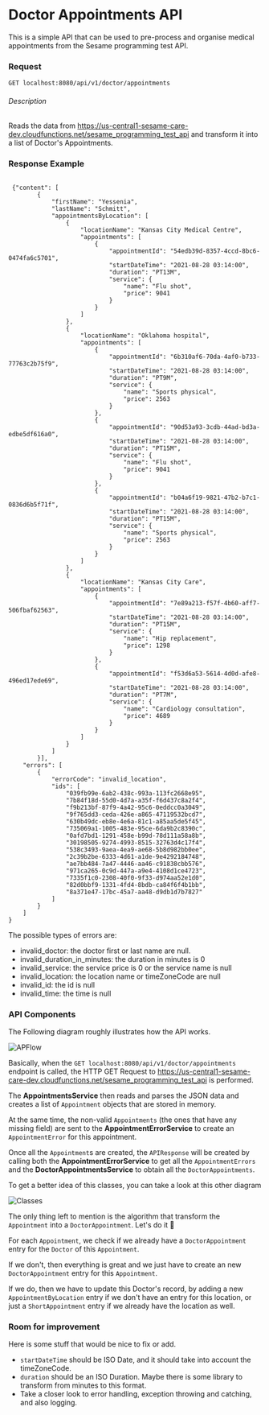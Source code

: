 # Doctor Appointments API
This is a simple API that can be used to pre-process and organise medical appointments from the Sesame programming test API.


### Request
`GET localhost:8080/api/v1/doctor/appointments`


###### Description
Reads the data from https://us-central1-sesame-care-dev.cloudfunctions.net/sesame_programming_test_api and transform it into a list of Doctor's Appointments.



### Response Example
```

 {"content": [
        {
            "firstName": "Yessenia",
            "lastName": "Schmitt",
            "appointmentsByLocation": [
                {
                    "locationName": "Kansas City Medical Centre",
                    "appointments": [
                        {
                            "appointmentId": "54edb39d-8357-4ccd-8bc6-0474fa6c5701",
                            "startDateTime": "2021-08-28 03:14:00",
                            "duration": "PT13M",
                            "service": {
                                "name": "Flu shot",
                                "price": 9041
                            }
                        }
                    ]
                },
                {
                    "locationName": "Oklahoma hospital",
                    "appointments": [
                        {
                            "appointmentId": "6b310af6-70da-4af0-b733-77763c2b75f9",
                            "startDateTime": "2021-08-28 03:14:00",
                            "duration": "PT9M",
                            "service": {
                                "name": "Sports physical",
                                "price": 2563
                            }
                        },
                        {
                            "appointmentId": "90d53a93-3cdb-44ad-bd3a-edbe5df616a0",
                            "startDateTime": "2021-08-28 03:14:00",
                            "duration": "PT15M",
                            "service": {
                                "name": "Flu shot",
                                "price": 9041
                            }
                        },
                        {
                            "appointmentId": "b04a6f19-9821-47b2-b7c1-0836d6b5f71f",
                            "startDateTime": "2021-08-28 03:14:00",
                            "duration": "PT15M",
                            "service": {
                                "name": "Sports physical",
                                "price": 2563
                            }
                        }
                    ]
                },
                {
                    "locationName": "Kansas City Care",
                    "appointments": [
                        {
                            "appointmentId": "7e89a213-f57f-4b60-aff7-506fbaf62563",
                            "startDateTime": "2021-08-28 03:14:00",
                            "duration": "PT15M",
                            "service": {
                                "name": "Hip replacement",
                                "price": 1298
                            }
                        },
                        {
                            "appointmentId": "f53d6a53-5614-4d0d-afe8-496ed17ede69",
                            "startDateTime": "2021-08-28 03:14:00",
                            "duration": "PT7M",
                            "service": {
                                "name": "Cardiology consultation",
                                "price": 4689
                            }
                        }
                    ]
                }
            ]
        }],
    "errors": [
        {
            "errorCode": "invalid_location",
            "ids": [
                "039fb99e-6ab2-438c-993a-113fc2668e95",
                "7b84f18d-55d0-4d7a-a35f-f6d437c8a2f4",
                "f9b213bf-87f9-4a42-95c6-0eddcc0a3049",
                "9f765dd3-ceda-426e-a865-47119532bcd7",
                "630b49dc-eb8e-4e6a-81c1-a85aa5de5f45",
                "735069a1-1005-483e-95ce-6da9b2c8390c",
                "0afd7bd1-1291-458e-b99d-78d111a58a8b",
                "30198505-9274-4993-8515-32763d4c17f4",
                "538c3493-9aea-4ea9-ae68-5b8d982bb0ee",
                "2c39b2be-6333-4d61-a1de-9e4292184748",
                "ae7bb484-7a47-4446-aa46-c91838cbb576",
                "971ca265-0c9d-447a-a9e4-4108d1ce4723",
                "7335f1c0-2308-40f0-9f33-d974aa52e1d0",
                "82d0bbf9-1331-4fd4-8bdb-ca84f6f4b1bb",
                "8a371e47-17bc-45a7-aa48-d9db1d7b7827"
            ]
        }
    ]
}

```

The possible types of errors are:

- invalid_doctor: the doctor first or last name are null.
- invalid_duration_in_minutes: the duration in minutes is 0
- invalid_service: the service price is 0 or the service name is null
- invalid_location: the location name or timeZoneCode are null
- invalid_id: the id is null
- invalid_time: the time is null


### API Components

The Following diagram roughly illustrates how the API works.

![APFlow](https://user-images.githubusercontent.com/8027371/131234481-139ccf94-8c5c-4f52-beb0-d6ac1c87500b.png)


Basically, when the `GET localhost:8080/api/v1/doctor/appointments` endpoint is called, the HTTP GET Request to https://us-central1-sesame-care-dev.cloudfunctions.net/sesame_programming_test_api is performed. 

The **AppointmentsService** then reads and parses the JSON data and creates a list of `Appointment` objects that are stored in memory. 

At the same time, the non-valid `Appointments` (the ones that have any missing field) are sent to the **AppointmentErrorService** to create an `AppointmentError` for this appointment.

Once all the `Appointment`s are created, the `APIResponse` will be created by calling both the **AppointmentErrorService** to get all the `AppointmentErrors` and the **DoctorAppointmentsService** to obtain all the `DoctorAppointments`. 

To get a better idea of this classes, you can take a look at this other diagram

![Classes](https://user-images.githubusercontent.com/8027371/131234575-642cb362-9868-43d6-943f-9d857f14ea31.png)

The only thing left to mention is the algorithm that transform the `Appointment` into a `DoctorAppointment`. Let's do it 🚀 

For each `Appointment`, we check if we already have a `DoctorAppointment` entry for the `Doctor` of this `Appointment`.

If we don't, then everything is great and we just have to create an new `DoctorAppointment` entry for this `Appointment`.

If we do, then we have to update this Doctor's record, by adding a new `AppointmentByLocation` entry if we don't have an entry for this location, or just a `ShortAppointment` entry if we already have the location as well.


### Room for improvement

Here is some stuff that would be nice to fix or add.

- `startDateTime` should be ISO Date, and it should take into account the timeZoneCode.
- `duration` should be an ISO Duration. Maybe there is some library to transform from minutes to this format.
- Take a closer look to error handling, exception throwing and catching, and also logging.

